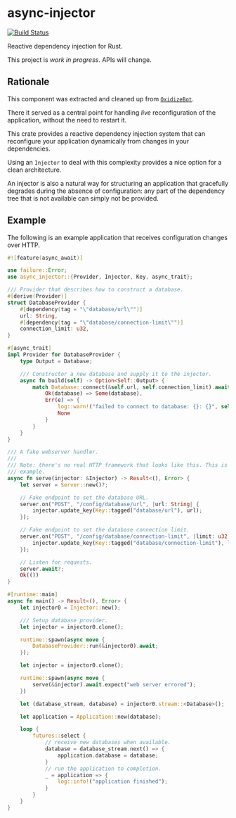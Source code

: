 # async-injector

[![Build Status](https://travis-ci.org/udoprog/async-injector.svg?branch=master)](https://travis-ci.org/udoprog/async-injector)

Reactive dependency injection for Rust.

This project is _work in progress_. APIs will change.

## Rationale

This component was extracted and cleaned up from [`OxidizeBot`].

There it served as a central point for handling _live_ reconfiguration of the
application, without the need to restart it.

This crate provides a reactive dependency injection system that can reconfigure
your application dynamically from changes in your dependencies.

Using an `Injector` to deal with this complexity provides a nice option for a
clean architecture.

An injector is also a natural way for structuring an application that gracefully
degrades during the absence of configuration: any part of the dependency tree
that is not available can simply not be provided.

[`OxidizeBot`]: https://github.com/udoprog/OxidizeBot

## Example

The following is an example application that receives configuration changes
over HTTP.

```rust
#![feature(async_await)]

use failure::Error;
use async_injector::{Provider, Injector, Key, async_trait};

/// Provider that describes how to construct a database.
#[derive(Provider)]
struct DatabaseProvider {
    #[dependency(tag = "\"database/url\"")]
    url: String,
    #[dependency(tag = "\"database/connection-limit\"")]
    connection_limit: u32,
}

#[async_trait]
impl Provider for DatabaseProvider {
    type Output = Database;

    /// Constructor a new database and supply it to the injector.
    async fn build(self) -> Option<Self::Output> {
        match Database::connect(&self.url, self.connection_limit).await {
            Ok(database) => Some(database),
            Err(e) => {
                log::warn!("failed to connect to database: {}: {}", self.url, e);
                None
            }
        }
    }
}

/// A fake webserver handler.
///
/// Note: there's no real HTTP framework that looks like this. This is just an
/// example.
async fn serve(injector: &Injector) -> Result<(), Error> {
    let server = Server::new()?;

    // Fake endpoint to set the database URL.
    server.on("POST", "/config/database/url", |url: String| {
        injector.update_key(Key::tagged("database/url"), url);
    });

    // Fake endpoint to set the database connection limit.
    server.on("POST", "/config/database/connection-limit", |limit: u32| {
        injector.update_key(Key::tagged("database/connection-limit"), limit);
    });

    // Listen for requests.
    server.await?;
    Ok(())
}

#[runtime::main]
async fn main() -> Result<(), Error> {
    let injector0 = Injector::new();

    /// Setup database provider.
    let injector = injector0.clone();

    runtime::spawn(async move {
        DatabaseProvider::run(&injector0).await;
    });

    let injector = injector0.clone();

    runtime::spawn(async move {
        serve(&injector).await.expect("web server errored");
    })

    let (database_stream, database) = injector0.stream::<Database>();

    let application = Application::new(database);

    loop {
        futures::select {
            // receive new databases when available.
            database = database_stream.next() => {
                application.database = database;
            }
            // run the application to completion.
            _ = application => {
                log::info!("application finished");
            }
        }
    }
}
```